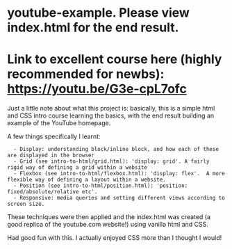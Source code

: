 # youtube-example.  Please view index.html for the end result.
# Link to excellent course here (highly recommended for newbs): https://youtu.be/G3e-cpL7ofc

Just a little note about what this project is:  basically, this is a simple html and CSS intro course learning the basics, with the end result building 
an example of the YouTube homepage.

A few things specifically I learnt:

      - Display: understanding block/inline block, and how each of these are displayed in the browser
      - Grid (see intro-to-html/grid.html): 'display: grid'. A fairly rigid way of defining a grid within a website
      - Flexbox (see intro-to-html/flexbox.html): 'display: flex'.  A more flexible way of defining a layout within a website.
      - Position (see intro-to-html/position.html): 'position: fixed/absolute/relative etc'.   
      - Responsive: media queries and setting different views according to screen size.
      
These techniques were then applied and the index.html was created (a good replica of the youtube.com website!) using vanilla html and CSS.  

Had good fun with this.  I actually enjoyed CSS more than I thought I would!
